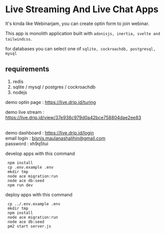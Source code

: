 # Live Streaming And Live Chat Apps

 

 It's kinda like Webinarjam, you can create optin form to join webinar. 
 
 This app is monolith application built with `adonisjs, inertia, svelte and tailwindcss`.

 for databases you can select one of `sqlite, cockroachdb, postgresql, mysql`


## requirements
1. redis
2. sqlite / mysql / postgres / cockroachdb
3. nodejs


demo optin page : https://live.drip.id/turing 

demo live stream : https://live.drip.id/view/37e938c979d0a42bce758804dae2ee83
<br><br> 

demo dashboard :
https://live.drip.id/login  <br>
email login : bisnis.maulanashalihin@gmail.com <br>
password : xh9q5tui

develop apps with this command

```
 npm install
 cp .env.example .env
 mkdir tmp
 node ace migration:run
 node ace db:seed 
 npm run dev
```


deploy apps with this command

```
 cp ../.env.example .env
 mkdir tmp
 npm install
 node ace migration:run
 node ace db:seed
 pm2 start server.js
```
